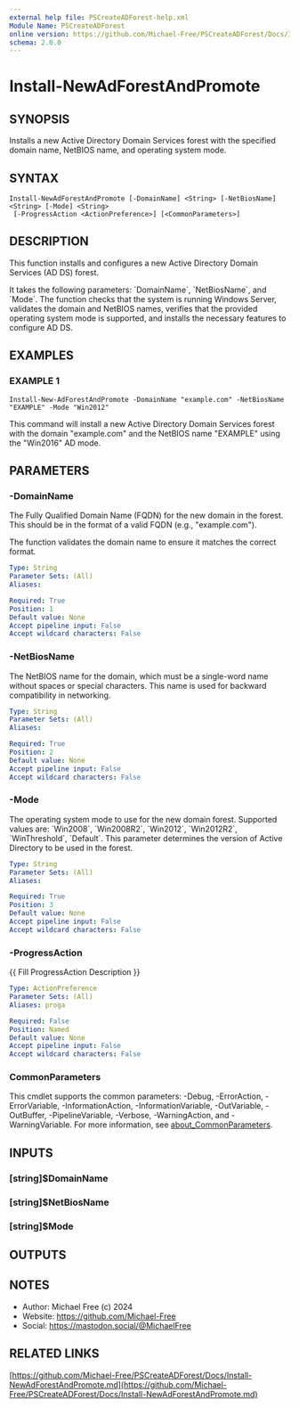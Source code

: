 ```yaml
---
external help file: PSCreateADForest-help.xml
Module Name: PSCreateADForest
online version: https://github.com/Michael-Free/PSCreateADForest/Docs/Install-NewAdForestAndPromote.md
schema: 2.0.0
---
```


# Install-NewAdForestAndPromote

## SYNOPSIS
Installs a new Active Directory Domain Services forest with the specified domain name,
NetBIOS name, and operating system mode.

## SYNTAX

```
Install-NewAdForestAndPromote [-DomainName] <String> [-NetBiosName] <String> [-Mode] <String>
 [-ProgressAction <ActionPreference>] [<CommonParameters>]
```

## DESCRIPTION
This function installs and configures a new Active Directory Domain Services (AD DS) forest.

It takes the following parameters: \`DomainName\`, \`NetBiosName\`, and \`Mode\`.
The function
checks that the system is running Windows Server, validates the domain and NetBIOS names,
verifies that the provided operating system mode is supported, and installs the necessary
features to configure AD DS.

## EXAMPLES

### EXAMPLE 1
```
Install-New-AdForestAndPromote -DomainName "example.com" -NetBiosName "EXAMPLE" -Mode "Win2012"
```

This command will install a new Active Directory Domain Services forest with the domain
"example.com" and the NetBIOS name "EXAMPLE" using the "Win2016" AD mode.

## PARAMETERS

### -DomainName
The Fully Qualified Domain Name (FQDN) for the new domain in the forest.
This should be in
the format of a valid FQDN (e.g., "example.com").

The function validates the domain name to ensure it matches the correct format.

```yaml
Type: String
Parameter Sets: (All)
Aliases:

Required: True
Position: 1
Default value: None
Accept pipeline input: False
Accept wildcard characters: False
```

### -NetBiosName
The NetBIOS name for the domain, which must be a single-word name without spaces or special
characters.
This name is used for backward compatibility in networking.

```yaml
Type: String
Parameter Sets: (All)
Aliases:

Required: True
Position: 2
Default value: None
Accept pipeline input: False
Accept wildcard characters: False
```

### -Mode
The operating system mode to use for the new domain forest.
Supported values are: \`Win2008\`, \`Win2008R2\`, \`Win2012\`, \`Win2012R2\`, \`WinThreshold\`, \`Default\`.
This parameter determines the version of Active Directory to be used in the forest.

```yaml
Type: String
Parameter Sets: (All)
Aliases:

Required: True
Position: 3
Default value: None
Accept pipeline input: False
Accept wildcard characters: False
```

### -ProgressAction
{{ Fill ProgressAction Description }}

```yaml
Type: ActionPreference
Parameter Sets: (All)
Aliases: proga

Required: False
Position: Named
Default value: None
Accept pipeline input: False
Accept wildcard characters: False
```

### CommonParameters
This cmdlet supports the common parameters: -Debug, -ErrorAction, -ErrorVariable, -InformationAction, -InformationVariable, -OutVariable, -OutBuffer, -PipelineVariable, -Verbose, -WarningAction, and -WarningVariable. For more information, see [about_CommonParameters](http://go.microsoft.com/fwlink/?LinkID=113216).

## INPUTS

### [string]$DomainName
### [string]$NetBiosName
### [string]$Mode
## OUTPUTS

## NOTES
- Author: Michael Free (c) 2024
- Website: https://github.com/Michael-Free
- Social: https://mastodon.social/@MichaelFree

## RELATED LINKS

[https://github.com/Michael-Free/PSCreateADForest/Docs/Install-NewAdForestAndPromote.md](https://github.com/Michael-Free/PSCreateADForest/Docs/Install-NewAdForestAndPromote.md)

